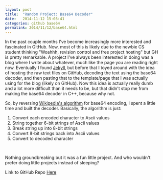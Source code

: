 ```yaml
---
layout: post
title:  "Random Project: Base64 Decoder"
date:   2014-11-12 15:05:41
categories: github base64
permalink: 2014/11/12/base64.html
---
```


In the past couple months I've become increasingly more interested and fascinated in GitHub. Now, most of this is likely due to the newbie CS student thinking "Woahhh, revision control and free project hosting" but GH is pretty remarkable. A project I've always been interested in doing was a blog where I write about whatever, much like the page you are reading right now. Eventually I found [Jekyll](http://jekyllrb.com/), but before that I toyed around with the idea of hosting the raw text files on GitHub, decoding the text using the base64 decoder, and then pasting that to the template/page that I was actually using for the blog (likely on GitHub). Now this idea is actually really dumb and a lot more difficult than it needs to be, but that didn't stop me from making the base64 decoder in C++, because why not.

So, by reversing [Wikipedia's algorithm](http://en.wikipedia.org/wiki/Base64#Examples) for base64 encoding, I spent a little time and built the decoder. Basically, the algorithm is just:

1. Convert each encoded character to Ascii values
2. String together 6-bit strings of Ascii values
3. Break string up into 8-bit strings
4. Convert 8-bit strings back into Ascii values
5. Convert to decoded character

<br />

Nothing groundbreaking but it was a fun little project. And who wouldn't prefer doing little projects instead of sleeping? 

Link to GitHub Repo [Here](https://github.com/ben-tanen/Base64Decode)


